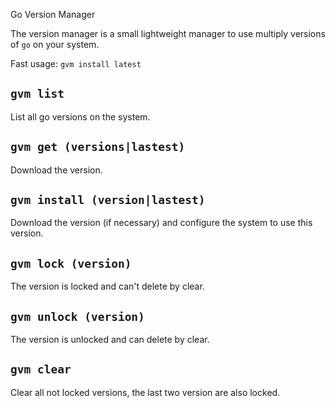 Go Version Manager

The version manager is a small lightweight manager to use multiply versions of `go` on your system.

Fast usage: `gvm install latest` 

## `gvm list`

List all go versions on the system.

## `gvm get (versions|lastest)`

Download the version.

## `gvm install (version|lastest)`

Download the version (if necessary) and configure the system to use this version. 

## `gvm lock (version)`

The version is locked and can't delete by clear.

## `gvm unlock (version)`

The version is unlocked and can delete by clear.

## `gvm clear`

Clear all not locked versions, the last two version are also locked. 